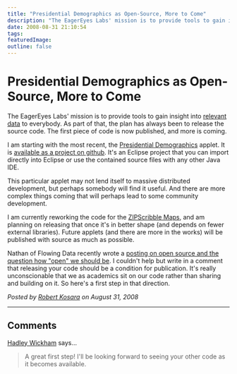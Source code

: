 ```yaml
---
title: "Presidential Demographics as Open-Source, More to Come"
description: "The EagerEyes Labs' mission is to provide tools to gain insight into relevant data to everybody. As part of that, the plan has always been to release the source code. The first piece of code is now published, and more is coming."
date: 2008-08-31 21:10:54
tags: 
featuredImage:
outline: false
---
```


# Presidential Demographics as Open-Source, More to Come

The EagerEyes Labs' mission is to provide tools to gain insight into <a href="http://eagereyes.org/communication/Visual-Display-of-Relevant-Information.html">relevant data</a> to everybody. As part of that, the plan has always been to release the source code. The first piece of code is now published, and more is coming.

I am starting with the most recent, the&nbsp;<a href="http://eagereyes.org/applications/PresidentialDemographicsII.html">Presidential Demographics</a> applet. It is <a href="https://github.com/eagereyes/PresidentialDemographics">available as a project on github</a>. It's an Eclipse project that you can import directly into Eclipse or use the contained source files with any other Java IDE.

This particular applet may not lend itself to massive distributed development, but perhaps somebody will find it useful. And there are more complex things coming that will perhaps lead to some community development.

I am currently reworking the code for the <a href="http://eagereyes.org/Applications/ZIPScribbleMap.html">ZIPScribble Maps</a>, and am planning on releasing that once it's in better shape (and depends on fewer external libraries). Future applets (and there are more in the works) will be published with source as much as possible.

Nathan of Flowing Data recently wrote a <a href="http://flowingdata.com/2008/08/29/a-case-for-open-source-data-visualization/">posting on open source and the question how "open" we should be</a>. I couldn't help but write in a comment that releasing your code should be a condition for publication. It's really unconscionable that we as academics sit on our code rather than sharing and building on it. So here's a first step in that direction.


_Posted by <a href="/about">Robert Kosara</a> on August 31, 2008_


<aside class="comments">

---
## Comments

<a href="http://had.co.nz" rel="nofollow noopener" target="_blank">Hadley Wickham</a> says…
>	A great first step!  I'll be looking forward to seeing your other code as it becomes available.

</aside>

